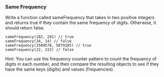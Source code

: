 ### Same Frequency

Write a function called sameFrequency that takes in two positive integers and returns true if they contain the same frequency of digits. Otherwise, it should return false.

```
sameFrequency(182, 281) // true
sameFrequency(34, 14) // false
sameFrequency(3589578, 5879385) // true
sameFrequency(22, 222) // false
```

Hint: You can use the frequency counter pattern to count the frequency of digits in each number, and then compare the resulting objects to see if they have the same keys (digits) and values (frequencies).